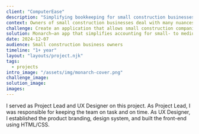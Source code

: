 ```yaml
---
client: "ComputerEase"
description: "Simplifying bookkeeping for small construction businesses"
context: Owners of small construction businesses deal with many nuances in the industry, making bookkeeping difficult to do in tools like Quickbooks. Existing solutions, though, are catered to large companies, not small business owners.
challenge: Create an application that allows small construction companies to easily keep track of their finances.
solution: Monarch—an app that simplifies accounting for small- to medium-sized construction companies.
date: 2024-12-07
audience: Small construction business owners
timeline: "1+ year"
layout: "layouts/project.njk"
tags:
  - projects
intro_image: "/assets/img/monarch-cover.png"
challenge_image:
solution_image:
images:
---
```


<!-- My Contributions -->

<p>I served as Project Lead and UX Designer on this project. As Project Lead, I was responsible for keeping the team on task and on time. As UX Designer, I established the product branding, design system, and built the front-end using HTML/CSS.</p>